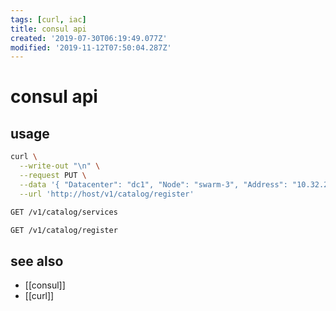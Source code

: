 ```yaml
---
tags: [curl, iac]
title: consul api
created: '2019-07-30T06:19:49.077Z'
modified: '2019-11-12T07:50:04.287Z'
---
```


# consul api

## usage
```sh
curl \
  --write-out "\n" \
  --request PUT \
  --data '{ "Datacenter": "dc1", "Node": "swarm-3", "Address": "10.32.23.208", "ServiceName": "swarm-b" }' \
  --url 'http://host/v1/catalog/register'

GET /v1/catalog/services

GET /v1/catalog/register
```

## see also
- [[consul]]
- [[curl]]
